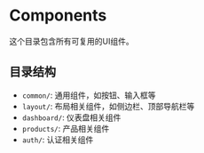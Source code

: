 # Components

这个目录包含所有可复用的UI组件。

## 目录结构

- `common/`: 通用组件，如按钮、输入框等
- `layout/`: 布局相关组件，如侧边栏、顶部导航栏等
- `dashboard/`: 仪表盘相关组件
- `products/`: 产品相关组件
- `auth/`: 认证相关组件
